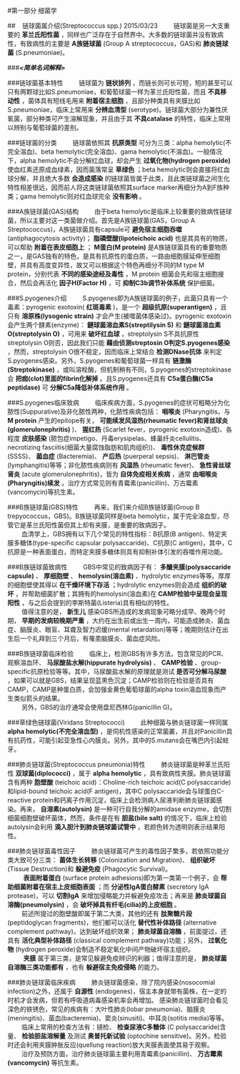 #第一部分 细菌学

##&nbsp;&nbsp;&nbsp;&nbsp;链球菌属介绍(Streptococcus spp.) 2015/03/23
&nbsp;&nbsp;&nbsp;&nbsp;&nbsp;&nbsp;&nbsp;&nbsp;链球菌是另一大支重要的 __革兰氏阳性菌__ ，同样也广泛存在于自然界中。大多数的链球菌并没有致病性，有致病性的主要是 __A族链球菌__ (Group A streptococcus，GAS)和 __肺炎链球菌__ (S.pneumoniae)。

###___<简单名词解释>___

###链球菌基本特性
&nbsp;&nbsp;&nbsp;&nbsp;&nbsp;&nbsp;&nbsp;&nbsp;链球菌为 __链状排列__ ，而链长则可长可短，短的甚至可以只有两颗球比如S.pneumoniae，和葡萄球菌一样为革兰氏阳性菌，而且 __不具移动性__ ，菌体具有短线毛用来 __附着宿主细胞__ ，且部分种类具有夹膜比如S.pneumoniae，临床上常用来 __分辨血清型__ (serotype)。链球菌大部分为兼性厌氧菌，部分种类可产生溶解现象，并且由于其 __不具catalase__ 的特性，临床上常用以辨别与葡萄球菌的差别。

###链球菌的分类
&nbsp;&nbsp;&nbsp;&nbsp;&nbsp;&nbsp;&nbsp;&nbsp;链球菌依照其 __抗原类型__ 可分为三类：alpha hemolytic(不完全溶血)、beta hemolytic(完全溶血)、gama hemolytic(不溶血)。一般情况下，alpha hemolytic不会分解红血球，却会产生 __过氧化物(hydrogen peroxide)__ 使血红素还原成血绿素，因而菌落常呈 __草绿色__ ；beta hemolytic则会直接将红血球分解，并且绝大多数 __会造成感染__ 的链球菌皆属于此类，且此类链球菌之间生化特性相差很远，因而前人将这类链球菌依照其surface marker再细分为A到F族种类；gama hemolytic则对红血球完全 __没有影响__ 。

###A族链球菌(GAS)结构
&nbsp;&nbsp;&nbsp;&nbsp;&nbsp;&nbsp;&nbsp;&nbsp;由于beta hemolytic是临床上较重要的致病性链球菌，所以主要对这一类菌做介绍。首先是A族链球菌(GAS，Group A Streptococcus)，A族链球菌具有capsule可 __避免宿主细胞吞噬__ (antiphagocytosis activity)； __脂磷壁酸(lipoteichoic acid)__ 也是其具有的物质，可以帮助 __附着在表皮细胞上__ ； __M蛋白(M protein)__ 是A族链球菌具有的重要物质之一，是GAS独有的特色，是具有抗原性的蛋白质，一路由细胞膜延伸至细胞壁，并具有高度变异性，故又可以根据这个特色再细分不同的M type M protein，分别代表 __不同的感染途经及毒性__ ，M protein 细菌会先和宿主细胞接合，然后会再活化 __因子H(Factor H)__ ，可 __抑制C3b调节补体系统__ 保护细菌。

###S.pyogenes介绍
&nbsp;&nbsp;&nbsp;&nbsp;&nbsp;&nbsp;&nbsp;&nbsp;S.pyogenes即为A族链球菌的例子，此菌只具有一个毒素：pyrogenic exotoxin( __红斑毒素__ )，是一个 __超级抗原(superantigen)__ ，且只有 __溶原株(lysogenic strain)__ 才会产生(被噬菌体感染过)。pyrogenic exotoxin会产生两个酵素(enzyme)： __鏈球菌溶血素S(streptilysin S)__ 和 __鏈球菌溶血素O(streptolysin O)__ ，可用来 __破坏红血球__ ，streptolysin S不具抗原性streptolysin O则否，因此我们只能 __藉由侦测streptosin O判定S.pyogenes感染__ ，然而，streptolysin O很不稳定，因而临床上常结合 __检测DNase抗体__ 来判定S.pyogenes感染。另外，S.pyogenes和葡萄球菌一样具有 __链激酶(Streptokinase)__ ，或叫溶栓酶，但机制稍有不同，S.pyogenes的streptokinase会 __把痂(clot)里面的fibrin化解掉__ 。且S.pyogenes还具有 __C5a蛋白酶(C5a peptidase)__ 可 __分解C5a降低补体系统作用__ 。  

###S.pyogenes临床致病
&nbsp;&nbsp;&nbsp;&nbsp;&nbsp;&nbsp;&nbsp;&nbsp;临床疾病方面，S.pyogenes的症状可粗略分为化脓性(Suppurative)及非化脓性两种，化脓性疾病包括： __咽喉炎__ (Pharyngitis，与 __M protein__ 产生的epitope有关， __可能续发风湿热(rheumatic fever)和肾丝球炎(glomerulonephritis)__ )、 __猩红热__ (Scarlet fever，pyrogenic exotoxin造成)、各程度 __皮肤感染__ (脓包症impetigo、丹毒erysipelas、蜂巢纤炎cellulitis、necrotizing fasciitis(细菌大量腐蚀脂肪和肌肉组织))、 __毒性休克症候群__ (SSSS)、 __菌血症__ (Bacteremia)、 __产后热__ (puerperal sepsis)、 __淋巴管炎__ (lymphangitis)等等；非化脓性疾病则有 __风湿热__ (rheumatic fever)、 __急性肾丝球肾炎__ (acute glomerulonephritis)，皆为 __自体免疫相关疾病__ ，通常 __由咽喉炎(Pharyngitis)续发__ 。治疗方式常见则有青霉素(panicillin)、万古霉素(vancomycin)等抗生素。

###B族链球菌(GBS)特性
&nbsp;&nbsp;&nbsp;&nbsp;&nbsp;&nbsp;&nbsp;&nbsp;再来，我们来介绍B族链球菌(Group B trepyococcus，GBS)。B族链球菌同样是beta hemolytic，属于完全溶血型，尽管它是革兰氏阳性菌但其上却有夹膜，是重要的致病因子。  
&nbsp;&nbsp;&nbsp;&nbsp;&nbsp;&nbsp;&nbsp;&nbsp;血清学上，GBS拥有以下几个常见的特性指标：B抗原(B antigen)、特定夹膜多糖体(type-specific capsular polysaccaride)、C抗原(C antigen)，其中，C抗原是一种表面蛋白，而特定夹膜多糖体则具有抑制补体引发的吞噬作用功能。

###B族链球菌致病性
&nbsp;&nbsp;&nbsp;&nbsp;&nbsp;&nbsp;&nbsp;&nbsp;GBS中常见的致病因子有： __多醣夹膜(polysaccaride capsule)__ 、 __厚细胞壁__ 、 __hemolysin(溶血素)__ 、hydrolytic enzymes等等。厚厚的细胞壁使其得以 __在干燥环境下存活__ ；hydrolytic enzymes则会造成 __组织的破坏__ ，并帮助细菌扩散；其拥有的hemolysin(溶血素)在 __CAMP检验中呈现会呈现阳性__ ，与之后会提到的李斯特菌(Listeria)具有相似的特性。  
&nbsp;&nbsp;&nbsp;&nbsp;&nbsp;&nbsp;&nbsp;&nbsp;值得注意的是， __新生儿__ 感染GBS所造成的发病现象可略分成早、晚两个时期， __早期的发病较晚期严重__ ，大约在出生前或出生一周内，可能造成肺炎、菌血症、脑膜炎、眼盲、耳聋及智力迟缓(mental retardation)等等；晚期则估计在出生后一个礼拜到三个月后，有罹患脑膜炎、菌血症风险。

###B族链球菌临床检验
&nbsp;&nbsp;&nbsp;&nbsp;&nbsp;&nbsp;&nbsp;&nbsp;临床上，检测GBS有许多方法，包含常见的PCR、观察溶血环、 __马尿酸盐水解(hippurate hydrolysis)__ 、 __CAMP检验__ 、group-specific抗原检验等等。其中，马尿酸盐水解的原理就是测试 __是否可分解马尿酸__ ，如果可以就是GBS，结果呈现蓝黑色沉淀；CAMP检验则在检验是否具有CAMP，CAMP是种蛋白质，会加强金黄色葡萄球菌的alpha toxin溶血现象而产生类似箭头的结果。  
&nbsp;&nbsp;&nbsp;&nbsp;&nbsp;&nbsp;&nbsp;&nbsp;另外，GBS的治疗通常会使用盘尼西林G(panicillin G)。

###草绿色链球菌(Viridans Streptococci)
&nbsp;&nbsp;&nbsp;&nbsp;&nbsp;&nbsp;&nbsp;&nbsp;此种细菌与肺炎链球菌一样同属 __alpha hemolytic(不完全溶血型)__ ，是伺机性感染的正常菌叢，并且对Panicillin具有抗药性，可能引起亚急性心内膜炎。另外，其中的S.mutans会在嘴巴内引起蛀牙。

###肺炎链球菌(Streptococcus pneumonia)特性
&nbsp;&nbsp;&nbsp;&nbsp;&nbsp;&nbsp;&nbsp;&nbsp;肺炎链球菌是种革兰氏阳性 __双球菌(diplococci)__ ，属于 __alpha hemolytic__ ，具有致病性夹膜。肺炎链球菌含有两种 __胞壁酸__ (teichoic acid)：Choline-rich teichoic acid(C polysaccaride)和lipid-bound teichoic acid(F antigen)，其中C polysaccaride会与球蛋白C-reactive protein和钙离子作用沉淀，临床上会检测病人尿液判断肺炎链球菌感染。再来， __自溶素(autolysin)__ 是一种可行自我分解的amidase enzyme，会切割细菌细胞壁破坏菌体，然而，条件是在有 __胆盐(bile salt)__ 的情况下，临床上检验autolysin会利用 __滴入胆汁到肺炎链球菌试管中__ ，若颜色转为透明则表示结果阳性。

###肺炎链球菌毒性因子
&nbsp;&nbsp;&nbsp;&nbsp;&nbsp;&nbsp;&nbsp;&nbsp;肺炎链球菌可产生的毒性因子繁多，若依照功能分类大致可分三类： __菌体生长转移__ (Colonization and Migration)、 __组织破坏__ (Tissue Destruction)和 __躲避免疫__ (Phagocytic Survival)。  
&nbsp;&nbsp;&nbsp;&nbsp;&nbsp;&nbsp;&nbsp;&nbsp; __表面附着蛋白__ (surface protein adhesions)即为第一类第一个例子，会 __帮助细菌附着在宿主上皮细胞表面__ ；而 __分泌性IgA蛋白酵素__ (secretory IgA protease)，可以 __切割IgA__ 来增加侵略能力并躲避免疫攻击；再来是 __肺炎球菌自溶酶(pneumolysin)__ ，会 __破坏掉具有纤毛(cilia)的上皮细胞__ 。   
&nbsp;&nbsp;&nbsp;&nbsp;&nbsp;&nbsp;&nbsp;&nbsp;前述所提过的胞壁酸即属于第二大类，其他的还有 __肽聚糖片段__ (peptidoglycan fragments)，他们都可以活化 __替代性补体路径__ (alternative complement pathway)，达到破坏组织效果； __肺炎球菌自溶酶__ ，前面提过，还具有 __活化典型补体路径__ (classical complement pathway)功能；另外， __过氧化物__ (hydrogen peroxide)会制造不稳定氧化中间产物破坏宿主组织。  
&nbsp;&nbsp;&nbsp;&nbsp;&nbsp;&nbsp;&nbsp;&nbsp; __夹膜__ 属于第三类，是常见躲避免疫辨识的利器；值得注意的是， __肺炎球菌自溶酶三类功能都有__ ，也有 __躲避宿主免疫侵略__ 的能力。

###肺炎链球菌临床疾病
&nbsp;&nbsp;&nbsp;&nbsp;&nbsp;&nbsp;&nbsp;&nbsp;肺炎链球菌感染，除了院内感染(nosocomial infection)之外，还属于 __自源性__ (endogenes)，宿主本身就带有菌株，在一定的时机才会发病，但若有呼吸道病毒感染机率会再增加。 感染肺炎链球菌时会看见深色的铁锈色，常见的疾病有：大叶性肺炎(lobar pneumonia)、脑膜炎(meningitis)、菌血(bacteremia)、窦炎(sinusiti)、中耳炎(sotitis media)等等。  
&nbsp;&nbsp;&nbsp;&nbsp;&nbsp;&nbsp;&nbsp;&nbsp;临床上常用的检查方法有：镜检、 __检查尿液C多糖体__ (C polysaccaride)含量、 __检验胆盐溶解量__ 及测试 __奥普托新试验__ (optochine sensitive)。另外，检验时还会利用夹膜肿胀反应(quellung reaction)放大夹膜表面使其易于观察。   
&nbsp;&nbsp;&nbsp;&nbsp;&nbsp;&nbsp;&nbsp;&nbsp;治疗及预防方面，治疗肺炎链球菌主要利用青霉素(panicillin)、 __万古霉素(vancomycin)__ 等抗生素。